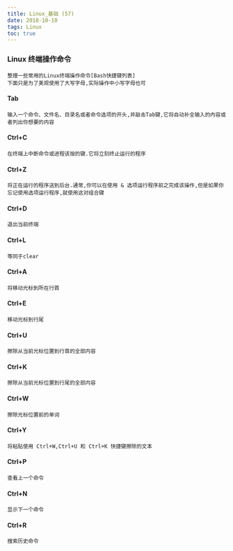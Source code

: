 ```yaml
---
title: Linux_基础 (57)
date: 2018-10-10
tags: Linux
toc: true
---
```


### Linux 终端操作命令
    整理一些常用的Linux终端操作命令[Bash快捷键列表]
    下面只是为了美观使用了大写字母,实际操作中小写字母也可

<!-- more -->

#### Tab
    输入一个命令、文件名、目录名或者命令选项的开头,并敲击Tab键,它将自动补全输入的内容或者列出你想要的内容

#### Ctrl+C
    在终端上中断命令或进程该按的键.它将立刻终止运行的程序

#### Ctrl+Z
    将正在运行的程序送到后台.通常,你可以在使用 & 选项运行程序前之完成该操作,但是如果你忘记使用选项运行程序,就使用这对组合键

#### Ctrl+D
    退出当前终端

#### Ctrl+L
    等同于clear

#### Ctrl+A
    将移动光标到所在行首

#### Ctrl+E
    移动光标到行尾

#### Ctrl+U
    擦除从当前光标位置到行首的全部内容

#### Ctrl+K
    擦除从当前光标位置到行尾的全部内容

#### Ctrl+W
    擦除光标位置前的单词

#### Ctrl+Y
    将粘贴使用 Ctrl+W,Ctrl+U 和 Ctrl+K 快捷键擦除的文本

#### Ctrl+P
    查看上一个命令

#### Ctrl+N
    显示下一个命令

#### Ctrl+R
    搜索历史命令
